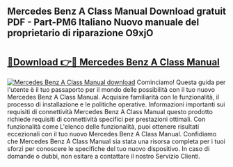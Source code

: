 ## Mercedes Benz A Class Manual Download gratuit PDF - Part-PM6 Italiano Nuovo manuale del proprietario di riparazione O9xjO

# <h2><a href="http://dfaae1o.blite.top/?on=Mercedes+Benz+A+Class+Manual">🔗Download 👉🔴 Mercedes Benz A Class Manual</a></h2>

[![Mercedes Benz A Class Manual download](https://i.imgur.com/lujVjoI.png)](http://dfaae1o.blite.top/?on=Mercedes+Benz+A+Class+Manual)
Cominciamo! Questa guida per l'utente è il tuo passaporto per il mondo delle possibilità con il tuo nuovo Mercedes Benz A Class Manual. Acquisire familiarità con le funzionalità, il processo di installazione e le politiche operative. Informazioni importanti sui requisiti di connettività Mercedes Benz A Class Manual questo prodotto richiede requisiti di connettività specifici per prestazioni ottimali. Con funzionalità come L'elenco delle funzionalità, puoi ottenere risultati eccezionali con il tuo nuovo Mercedes Benz A Class Manual. Confidiamo che Mercedes Benz A Class Manual sia stata una risorsa completa per i tuoi sforzi per conoscere le specifiche del tuo nuovo dispositivo. In caso di domande o dubbi, non esitare a contattare il nostro Servizio Clienti.
